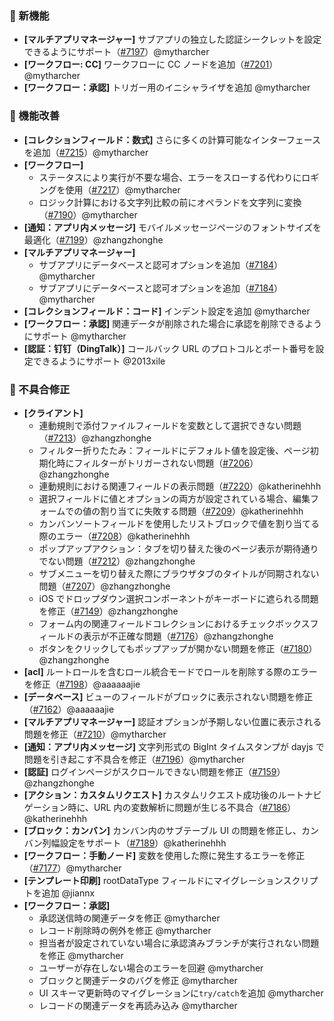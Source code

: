 ### 🎉 新機能

* **[マルチアプリマネージャー]** サブアプリの独立した認証シークレットを設定できるようにサポート（[#7197](https://github.com/nocobase/nocobase/pull/7197)）@mytharcher
* **[ワークフロー: CC]** ワークフローに CC ノードを追加（[#7201](https://github.com/nocobase/nocobase/pull/7201)）@mytharcher
* **[ワークフロー：承認]** トリガー用のイニシャライザを追加 @mytharcher

### 🚀 機能改善

* **[コレクションフィールド：数式]** さらに多くの計算可能なインターフェースを追加（[#7215](https://github.com/nocobase/nocobase/pull/7215)）@mytharcher
* **[ワークフロー]**
  * ステータスにより実行が不要な場合、エラーをスローする代わりにロギングを使用（[#7217](https://github.com/nocobase/nocobase/pull/7217)）@mytharcher
  * ロジック計算における文字列比較の前にオペランドを文字列に変換（[#7190](https://github.com/nocobase/nocobase/pull/7190)）@mytharcher
* **[通知：アプリ内メッセージ]** モバイルメッセージページのフォントサイズを最適化（[#7199](https://github.com/nocobase/nocobase/pull/7199)）@zhangzhonghe
* **[マルチアプリマネージャー]**
  * サブアプリにデータベースと認可オプションを追加（[#7184](https://github.com/nocobase/nocobase/pull/7184)）@mytharcher
  * サブアプリにデータベースと認可オプションを追加（[#7184](https://github.com/nocobase/nocobase/pull/7184)）@mytharcher
* **[コレクションフィールド：コード]** インデント設定を追加 @mytharcher
* **[ワークフロー：承認]** 関連データが削除された場合に承認を削除できるようにサポート @mytharcher
* **[認証：钉钉（DingTalk）]** コールバック URL のプロトコルとポート番号を設定できるようにサポート @2013xile

### 🐛 不具合修正

* **[クライアント]**
  * 連動規則で添付ファイルフィールドを変数として選択できない問題（[#7213](https://github.com/nocobase/nocobase/pull/7213)）@zhangzhonghe
  * フィルター折りたたみ：フィールドにデフォルト値を設定後、ページ初期化時にフィルターがトリガーされない問題（[#7206](https://github.com/nocobase/nocobase/pull/7206)）@zhangzhonghe
  * 連動規則における関連フィールドの表示問題（[#7220](https://github.com/nocobase/nocobase/pull/7220)）@katherinehhh
  * 選択フィールドに値とオプションの両方が設定されている場合、編集フォームでの値の割り当てに失敗する問題（[#7209](https://github.com/nocobase/nocobase/pull/7209)）@katherinehhh
  * カンバンソートフィールドを使用したリストブロックで値を割り当てる際のエラー（[#7208](https://github.com/nocobase/nocobase/pull/7208)）@katherinehhh
  * ポップアップアクション：タブを切り替えた後のページ表示が期待通りでない問題（[#7212](https://github.com/nocobase/nocobase/pull/7212)）@zhangzhonghe
  * サブメニューを切り替えた際にブラウザタブのタイトルが同期されない問題（[#7207](https://github.com/nocobase/nocobase/pull/7207)）@zhangzhonghe
  * iOS でドロップダウン選択コンポーネントがキーボードに遮られる問題を修正（[#7149](https://github.com/nocobase/nocobase/pull/7149)）@zhangzhonghe
  * フォーム内の関連フィールドコレクションにおけるチェックボックスフィールドの表示が不正確な問題（[#7176](https://github.com/nocobase/nocobase/pull/7176)）@zhangzhonghe
  * ボタンをクリックしてもポップアップが開かない問題を修正（[#7180](https://github.com/nocobase/nocobase/pull/7180)）@zhangzhonghe
* **[acl]** ルートロールを含むロール統合モードでロールを削除する際のエラーを修正（[#7198](https://github.com/nocobase/nocobase/pull/7198)）@aaaaaajie
* **[データベース]** ビューのフィールドがブロックに表示されない問題を修正（[#7162](https://github.com/nocobase/nocobase/pull/7162)）@aaaaaajie
* **[マルチアプリマネージャー]** 認証オプションが予期しない位置に表示される問題を修正（[#7210](https://github.com/nocobase/nocobase/pull/7210)）@mytharcher
* **[通知：アプリ内メッセージ]** 文字列形式の BigInt タイムスタンプが dayjs で問題を引き起こす不具合を修正（[#7196](https://github.com/nocobase/nocobase/pull/7196)）@mytharcher
* **[認証]** ログインページがスクロールできない問題を修正（[#7159](https://github.com/nocobase/nocobase/pull/7159)）@zhangzhonghe
* **[アクション：カスタムリクエスト]** カスタムリクエスト成功後のルートナビゲーション時に、URL 内の変数解析に問題が生じる不具合（[#7186](https://github.com/nocobase/nocobase/pull/7186)）@katherinehhh
* **[ブロック：カンバン]** カンバン内のサブテーブル UI の問題を修正し、カンバン列幅設定をサポート（[#7189](https://github.com/nocobase/nocobase/pull/7189)）@katherinehhh
* **[ワークフロー：手動ノード]** 変数を使用した際に発生するエラーを修正（[#7177](https://github.com/nocobase/nocobase/pull/7177)）@mytharcher
* **[テンプレート印刷]** rootDataType フィールドにマイグレーションスクリプトを追加 @jiannx
* **[ワークフロー：承認]**
  * 承認送信時の関連データを修正 @mytharcher
  * レコード削除時の例外を修正 @mytharcher
  * 担当者が設定されていない場合に承認済みブランチが実行されない問題を修正 @mytharcher
  * ユーザーが存在しない場合のエラーを回避 @mytharcher
  * ブロックと関連データのバグを修正 @mytharcher
  * UI スキーマ更新時のマイグレーションに`try/catch`を追加 @mytharcher
  * レコードの関連データを再読み込み @mytharcher
